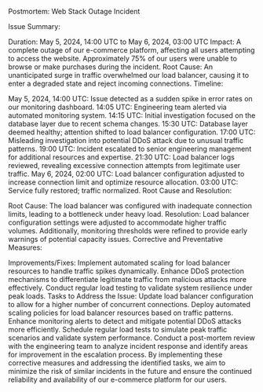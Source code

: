 Postmortem: Web Stack Outage Incident

Issue Summary:

Duration: May 5, 2024, 14:00 UTC to May 6, 2024, 03:00 UTC
Impact: A complete outage of our e-commerce platform, affecting all users attempting to access the website. Approximately 75% of our users were unable to browse or make purchases during the incident.
Root Cause: An unanticipated surge in traffic overwhelmed our load balancer, causing it to enter a degraded state and reject incoming connections.
Timeline:

May 5, 2024, 14:00 UTC: Issue detected as a sudden spike in error rates on our monitoring dashboard.
14:05 UTC: Engineering team alerted via automated monitoring system.
14:15 UTC: Initial investigation focused on the database layer due to recent schema changes.
15:30 UTC: Database layer deemed healthy; attention shifted to load balancer configuration.
17:00 UTC: Misleading investigation into potential DDoS attack due to unusual traffic patterns.
19:00 UTC: Incident escalated to senior engineering management for additional resources and expertise.
21:30 UTC: Load balancer logs reviewed, revealing excessive connection attempts from legitimate user traffic.
May 6, 2024, 02:00 UTC: Load balancer configuration adjusted to increase connection limit and optimize resource allocation.
03:00 UTC: Service fully restored; traffic normalized.
Root Cause and Resolution:

Root Cause: The load balancer was configured with inadequate connection limits, leading to a bottleneck under heavy load.
Resolution: Load balancer configuration settings were adjusted to accommodate higher traffic volumes. Additionally, monitoring thresholds were refined to provide early warnings of potential capacity issues.
Corrective and Preventative Measures:

Improvements/Fixes:
Implement automated scaling for load balancer resources to handle traffic spikes dynamically.
Enhance DDoS protection mechanisms to differentiate legitimate traffic from malicious attacks more effectively.
Conduct regular load testing to validate system resilience under peak loads.
Tasks to Address the Issue:
Update load balancer configuration to allow for a higher number of concurrent connections.
Deploy automated scaling policies for load balancer resources based on traffic patterns.
Enhance monitoring alerts to detect and mitigate potential DDoS attacks more efficiently.
Schedule regular load tests to simulate peak traffic scenarios and validate system performance.
Conduct a post-mortem review with the engineering team to analyze incident response and identify areas for improvement in the escalation process.
By implementing these corrective measures and addressing the identified tasks, we aim to minimize the risk of similar incidents in the future and ensure the continued reliability and availability of our e-commerce platform for our users.
